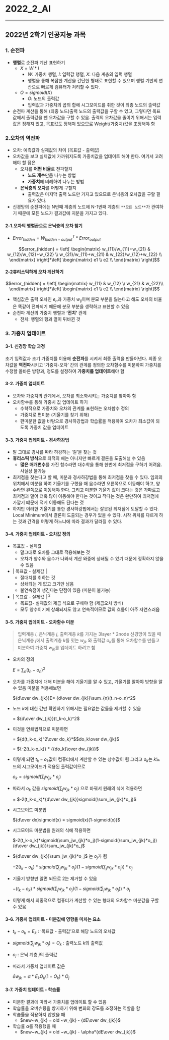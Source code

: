 # 2022_2_AI
---
## 2022년 2학기 인공지능 과목

### 1. 순전파

- **행렬**로 순전파 계산 표현하기
    - $X = W*I$
        - $W$: 가중치 행렬, $I$: 입력값 행렬, $X$: 다음 계층의 입력 행렬
        - 행렬을 통해 복잡한 계산을 간단한 형태로 표현할 수 있으며 행렬 기반의 연산으로 빠르게 컴퓨터가 처리할 수 있다.
    - $O = sigmoid(X)$
        - $O:$ 노드의 출력값
        - 입력값과 가중치의 곱의 합에 시그모이드를 취한 것이 최종 노드의 출력값
- 순전파 계산을 통해 (최종 노드)출력 노드의 출력값을 구할 수 있고, 그렇다면 목표값에서 출력값을 뺀 오차값을 구할 수 있음. 출력의 오차값을 줄이기 위해서는 입력값은 정해져 있고, 목표값도 정해져 있으므로 Weight(가중치)값을 조정해야 함


### 2.오차의 역전파

- 오차: 예측값과 실제값의 차이 (목표값 - 출력값)
- 오차값을 보고 실제값에 가까워지도록 가중치값을 업데이트 해야 한다. 여기서 고려해야 할 점은
    - 오차를 **어떤 비율**로 전파할지
        - **노드 개수**만큼 나누는 방법
        - **가중치**에 비례하여 나누는 방법
    - **은닉층의 오차**를 어떻게 구할지
        - 출력값은 마지막 출력 노드만 가지고 있으므로 은닉층의 오차값을 구할 필요가 있다.
- 신경망의 순전파에는 N번째 계층의 노드에 N-1번째 계층의 `**모든 노드**`가 관여하기 때문에 모든 노드가 결과값에 지분을 가지고 있다.

#### 2-1.**오차의 행렬곱**으로 **은닉층의 오차** 찾기

- $Error_{hidden} = W^T_{hidden-output} *Error_{output}$

 $$error_{hidden} = \left[
\begin{matrix}
    w_{11}/w_{11}+w_{21} & w_{12}/w_{12}+w_{22} \\
    w_{21}/w_{11}+w_{21} & w_{22}/w_{12}+w_{22} \\
\end{matrix}
\right]*\left[
\begin{matrix}
    e1 \\
    e2 \\
\end{matrix}
\right]$$

#### 2-2**휴리스틱**하게 오차 계산하기

</aside>

$$error_{hidden} =  \left[
\begin{matrix}
    w_{11} & w_{12} \\
    w_{21} & w_{22}\\
\end{matrix}
\right]*\left[
\begin{matrix}
    e1 \\
    e2 \\
\end{matrix}
\right]$$

- 핵심값은 출력 오차인 $e_n$과 가중치 $w_{ij}$이며 분모 부분을 잃는다고 해도 오차의 비율은 똑같이 전파되기 때문에 분모 부분을 생략하고 표현할 수 있음
- 순전파 계산의 가중치 행렬과 **‘전치’** 관계
    - 전치: 행렬의 행과 열이 뒤바뀐 것
 
### 3. 가중치 업데이트

#### 3-1. 신경망 학습 과정

초기 입력값과 초기 가중치를 이용해 **순전파**를 시켜서 최종 출력을 만들어낸다. 최종 오차값을 **역전파**시키고 ‘가중치-오차’ 간의 관계를 정의한 오차함수를 미분하여 가중치를 수정할 올바른 방향과, 정도를 설정하여 **가중치를 업데이트**해야 함

#### 3-2. 가중치 업데이트

- 오차와 가중치의 관계에서, 오차를 최소화시키는 가중치를 찾아야 함
- 오차함수를 통해 가중치 값 업데이트 하기
    - 수학적으로 가중치와 오차의 관계를 표현하는 오차함수 정의
    - 가중치로 편미분 (기울기를 찾기 위해)
    - 편미분한 값을 바탕으로 경사하강법과 학습률을 적용하여 오차가 최소값이 되도록 가중치 값을 업데이트

#### 3-3. 가중치 업데이트 - 경사하강법

- 말 그대로 경사를 따라 하강하는 ‘길’을 찾는 것
- **휴리스틱 방식**으로 최적의 해는 아니지만 빠르게 결론을 도출해낼 수 있음
    - **많은 매개변수**를 가진 함수라면 대수학을 통해 한번에 최저점을 구하기 어려움. 사실상 불가능
- 최저점을 찾는다고 할 때, 미분과 경사하강법을 통해 최저점을 찾을 수 있다. 임의의 위치에서 미분을 하여 기울기를 구했을 때 음수라면 오른쪽으로 이동해야 하고, 양수라면 왼쪽으로 이동해야 한다. 그리고 미분한 기울기 값이 크다는 것은 가파르고 최저점과 멀어 더욱 많이 이동해야 한다는 것이고 작다는 것은 완만하여 최저점에 가깝기 떄문에 적게 이동해도 된다는 것
- 하지만 이러한 기울기를 통한 경사하강법에서는 잘못된 최저점에 도달할 수 있다. Local Minimum에서 결론이 도출되는 경우가 있을 수 있다. 시작 위치를 다르게 하는 것과 간격을 어떻게 하느냐에 따라 결과가 달라질 수 있다.

#### 3-4. 가중치 업데이트 - 오차값 정의

- 목표값 - 실제값
    - 말그대로 오차를 그대로 적용해보는 것
    - 오차가 양수와 음수가 나와서 계산 와중에 상쇄될 수 있기 때문에 정확하지 않을 수 있음
- | 목표값 - 실제값 |
    - 절대치를 취하는 것
    - 상쇄되는 게 없고 크기만 남음
    - 불연속점이 생긴다는 단점이 있음 (미분이 불가능)
- | 목표값 - 실제값 | $^2$
    - 목표값- 실제값의 제곱 식으로 구해야 함 (제곱오차 방식)
    - 모두 양수이기에 상쇄되지도 않고 연속적이므로 값의 흐름이 아주 자연스러움

#### 3-5. 가중치 업데이트 - 오차함수 미분

> 입력계층 $i$, 은닉계층 $j$, 출력계층 $k$를 가지는 3layer $*$ 2node 신경망이 있을 때 은닉계층 $j$에서 출력계층 $k$를 잇는 $w_{jk}$ 와 출력값 $o_k$를 통해 오차함수를 만들고 미분하여 가중치 $w_{jk}$를 업데이트 하려고 함
> 
- 오차의 정의
    
    $E = \sum_{n}(t_n - o_n)^2$
    
- 오차를 가중치에 대해 미분을 해야 기울기를 알 수 있고, 기울기를 알아야 방향을 알 수 있음 미분을 적용해보면
    
    ${d\over dw_{jk}}E= {d\over dw_{jk}}\sum_{n}(t_n-o_n)^2$
    
- 노드 $k$에 대한 값만 확인하기 위해서는 필요없는 값들을 제거할 수 있음
    
    = ${d\over dw_{jk}}(t_k-o_k)^2$
    
- 이것을 연쇄법칙으로 미분하면
    
    = ${d(t_k-o_k)^2\over do_k}*$$do_k\over dw_{jk}$
    
    = ${-2(t_k-o_k)} * {{do_k}\over dw_{jk}}$ 
    
- 이렇게 되면 $t_k-o_k$값이 컴퓨터에서 계산할 수 있는 상수값이 됨
그리고 $o_k$는 $k$노드의 시그모이드가 적용된 출력값이므로
    
    $o_k=sigmoid(\sum_jw_{jk}*o_j)$
    
- 따라서 $o_k$ 값을 $sigmoid(\sum_jw_{jk}*o_j)$ 으로 바꿔서 원래의 식에 적용하면
    
    = $-2(t_k-o_k)*{d\over dw_{jk}}sigmoid(\sum_jw_{jk}*o_j)$
    
- 시그모이드 미분법
    
    ${d\over dx}sigmoid(x) = sigmoid(x)(1-sigmoid(x))$
    
- 시그모이드 미분법을 원래의 식에 적용하면
    
    $-2(t_k-o_k)*sigmoid(\sum_jw_{jk}*o_j)(1-sigmoid(\sum_jw_{jk}*o_j)){d\over dw_{jk}}\sum_jw_{jk}*o_j$
    
- ${d\over dw_{jk}}\sum_jw_{jk}*o_j$ 는 $o_j$가 됨
    
    $-2(t_k-o_k)*sigmoid(\sum_jw_{jk}*o_j)(1-sigmoid(\sum_jw_{jk}*o_j))*o_j$
    
- 기울기 방향만 알면 되므로 2는 제거할 수 있음
    
    $-(t_k-o_k)*sigmoid(\sum_jw_{jk}*o_j)(1-sigmoid(\sum_jw_{jk}*o_j))*o_j$
    
- 이렇게 해서 최종적으로 컴퓨터가 계산할 수 있는 형태의 오차함수 미분값을 구할 수 있음

#### 3-6. 가중치 업데이트 - 미분값에 영향을 미치는 요소

- $t_k-o_k = E_k$ : ‘목표값 - 출력값’으로 해당 노드의 오차값
- $sigmoid(\sum_jw_{jk}*o_j)=O_k$ : 출력노드 $k$의 출력값
- $o_j$ : 은닉 계층 $j$의 출력값
- 따라서 가중치 업데이트 값은
    
    $\delta w_{jk}=\alpha*E_kO_k(1-O_k)*O_j$

#### 3-7. 가중치 업데이트 - 학습률

- 미분한 결과에 따라서 가중치를 업데이트 할 수 있음
- 학습률을 오버슈팅을 방지하기 위해 변화의 강도를 조정하는 역할을 함
- 학습률을 적용하지 않았을 때
    - $new~w_{jk} = old ~w_{jk} - {dE\over dw_{jk}}$
- 학습률 $\alpha$를 적용했을 때
    - $new~w_{jk} = old ~w_{jk} - \alpha*{dE\over dw_{jk}}$
